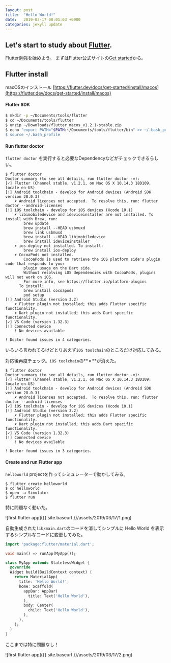 ```yaml
---
layout: post
title:  "Hello World!"
date:   2019-03-17 00:01:03 +0900
categories: jekyll update
---
```

## Let's start to study about [Flutter](https://flutter.dev/).
Flutter勉強を始めよう。
まずはFlutter公式サイトの[Get started](https://flutter.dev/docs/get-started/install)から。

## Flutter install
macOSのインストール [https://flutter.dev/docs/get-started/install/macos](https://flutter.dev/docs/get-started/install/macos)

#### Flutter SDK

```sh
$ mkdir -p ~/Documents/tools/flutter
$ cd ~/Documents/tools/flutter
$ unzip ~/Downloads/flutter_macos_v1.2.1-stable.zip
$ echo "export PATH="$PATH:~/Documents/tools/flutter/bin" >> ~/.bash_profile
$ source ~/.bash_profile
```

#### Run flutter doctor

`flutter doctor` を実行すると必要なDependencyなどがチェックできるらしい。

```
$ flutter doctor
Doctor summary (to see all details, run flutter doctor -v):
[✓] Flutter (Channel stable, v1.2.1, on Mac OS X 10.14.3 18D109, locale en-US)
[!] Android toolchain - develop for Android devices (Android SDK version 28.0.3)
    ✗ Android licenses not accepted.  To resolve this, run: flutter doctor --android-licenses
[!] iOS toolchain - develop for iOS devices (Xcode 10.1)
    ✗ libimobiledevice and ideviceinstaller are not installed. To install with Brew, run:
        brew update
        brew install --HEAD usbmuxd
        brew link usbmuxd
        brew install --HEAD libimobiledevice
        brew install ideviceinstaller
    ✗ ios-deploy not installed. To install:
        brew install ios-deploy
    ✗ CocoaPods not installed.
        CocoaPods is used to retrieve the iOS platform side's plugin code that responds to your
        plugin usage on the Dart side.
        Without resolving iOS dependencies with CocoaPods, plugins will not work on iOS.
        For more info, see https://flutter.io/platform-plugins
      To install:
        brew install cocoapods
        pod setup
[!] Android Studio (version 3.2)
    ✗ Flutter plugin not installed; this adds Flutter specific functionality.
    ✗ Dart plugin not installed; this adds Dart specific functionality.
[✓] VS Code (version 1.32.3)
[!] Connected device
    ! No devices available

! Doctor found issues in 4 categories.
```

いろいろ言われてるけどとりあえず`iOS toolchain`のところだけ対応してみる。

対応後再度チェック。`iOS toolchain`の**✗**が消えた。

```
$ flutter doctor
Doctor summary (to see all details, run flutter doctor -v):
[✓] Flutter (Channel stable, v1.2.1, on Mac OS X 10.14.3 18D109, locale en-US)
[!] Android toolchain - develop for Android devices (Android SDK version 28.0.3)
    ✗ Android licenses not accepted.  To resolve this, run: flutter doctor --android-licenses
[✓] iOS toolchain - develop for iOS devices (Xcode 10.1)
[!] Android Studio (version 3.2)
    ✗ Flutter plugin not installed; this adds Flutter specific functionality.
    ✗ Dart plugin not installed; this adds Dart specific functionality.
[✓] VS Code (version 1.32.3)
[!] Connected device
    ! No devices available

! Doctor found issues in 3 categories.
```

#### Create and run Flutter app

`helloworld` projectを作ってシミュレーターで動かしてみる。

```
$ flutter create helloworld
$ cd helloworld
$ open -a Simulator
$ flutter run
```

特に問題なく動いた。

![first flutter app]({{ site.baseurl }}/assets/2019/03/17/1.png)

自動生成された`lib/main.dart`のコードを消してシンプルに Hello World を表示するシンプルなコードに変更してみた。

```dart
import 'package:flutter/material.dart';

void main() => runApp(MyApp());

class MyApp extends StatelessWidget {
  @override
  Widget build(BuildContext context) {
    return MaterialApp(
      title: 'Hello World!',
      home: Scaffold(
        appBar: AppBar(
          title: Text('Hello World'),
        ),
        body: Center(
          child: Text('Hello World'),
        ),
      ),
    );
  }
}
```

ここまでは特に問題なし！

![first flutter app]({{ site.baseurl }}/assets/2019/03/17/2.png)
